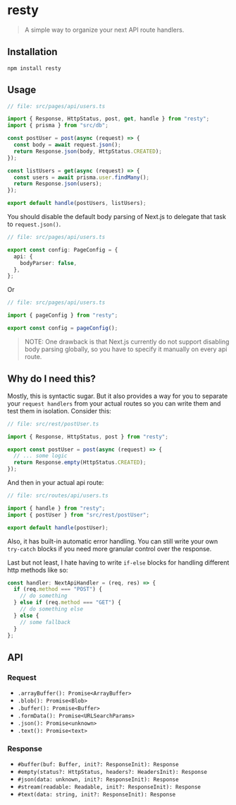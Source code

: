# resty

> A simple way to organize your next API route handlers.

## Installation

```
npm install resty
```

## Usage

```typescript
// file: src/pages/api/users.ts

import { Response, HttpStatus, post, get, handle } from "resty";
import { prisma } from "src/db";

const postUser = post(async (request) => {
  const body = await request.json();
  return Response.json(body, HttpStatus.CREATED);
});

const listUsers = get(async (request) => {
  const users = await prisma.user.findMany();
  return Response.json(users);
});

export default handle(postUsers, listUsers);
```

You should disable the default body parsing of Next.js to delegate that task to `request.json()`.

```typescript
// file: src/pages/api/users.ts

export const config: PageConfig = {
  api: {
    bodyParser: false,
  },
};
```

Or

```typescript
// file: src/pages/api/users.ts

import { pageConfig } from "resty";

export const config = pageConfig();
```

> NOTE: One drawback is that Next.js currently do not support disabling body parsing globally, so you have to specify it manually on every api route.

## Why do I need this?

Mostly, this is syntactic sugar. But it also provides a way for you to separate your `request handlers` from your actual routes so you can write them and test them in isolation. Consider this:

```typescript
// file: src/rest/postUser.ts

import { Response, HttpStatus, post } from "resty";

export const postUser = post(async (request) => {
  // ... some logic
  return Response.empty(HttpStatus.CREATED);
});
```

And then in your actual api route:

```typescript
// file: src/routes/api/users.ts

import { handle } from "resty";
import { postUser } from "src/rest/postUser";

export default handle(postUser);
```

Also, it has built-in automatic error handling. You can still write your own `try-catch` blocks if you need more granular control over the response.

Last but not least, I hate having to write `if-else` blocks for handling different http methods like so:

```typescript
const handler: NextApiHandler = (req, res) => {
  if (req.method === "POST") {
    // do something
  } else if (req.method === "GET") {
    // do something else
  } else {
    // some fallback
  }
};
```

## API

### Request

- `.arrayBuffer(): Promise<ArrayBuffer>`
- `.blob(): Promise<Blob>`
- `.buffer(): Promise<Buffer>`
- `.formData(): Promise<URLSearchParams>`
- `.json(): Promise<unknown>`
- `.text(): Promise<text>`

### Response

- `#buffer(buf: Buffer, init?: ResponseInit): Response`
- `#empty(status?: HttpStatus, headers?: HeadersInit): Response`
- `#json(data: unknown, init?: ResponseInit): Response`
- `#stream(readable: Readable, init?: ResponseInit): Response`
- `#text(data: string, init?: ResponseInit): Response`
